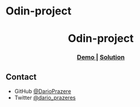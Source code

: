 # Odin-project

<h1 align="center">Odin-project</h1>

<div align="center">
  <h3>
    <a href="https://darioprazeres.github.io/Odin-project/">
      Demo
    </a>
    <span> | </span>
    <a href="https://github.com/DarioPrazeres/Odin-project">
      Solution
    </a>
  </h3>
</div>

## Contact

- GitHub [@DarioPrazere](https://github.com/DarioPrazeres)
- Twitter [@dario_prazeres](https://twitter.com/dario_prazeres)